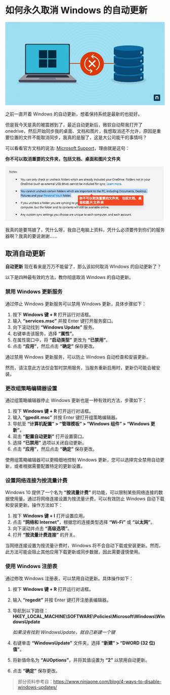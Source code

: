 # 如何永久取消 Windows 的自动更新

![img](./assets/241129-如何永久取消Windows的自动更新/674973678bbd2.jpg)

之前一直开着 Windows 的自动更新，想着保持系统是最新的也挺好。

但是我今天是真的被震撼到了，最近自动更新后，微软自动帮我打开了 onedrive，然后开始同步我的桌面、文档和图片，我想取消还不允许，原因是重要位置的文件不能取消同步，我真的是服了，这是大公司能干的事情吗？

可以看看官方文档的说法: [Microsoft Support](https://support.microsoft.com/en-us/office/choose-which-onedrive-folders-to-sync-to-your-computer-98b8b011-8b94-419b-aa95-a14ff2415e85)，理由就是这句：

**你不可以取消重要的文件夹，包括文档、桌面和图片文件夹**

![image-20241129154429202](./assets/241129-如何永久取消Windows的自动更新/image-20241129154429202.png)

我真的是要骂娘了，凭什么呀，我自己电脑上资料，凭什么必须要传到你们的服务器啊？我真的要说谢谢……

## 取消自动更新

**自动更新** 现在看来是万万不能留了，那么该如何取消 WIndows 的自动更新了？

以下是四种最有效的方法，教你彻底取消 Windows 的自动更新。

### 禁用 Windows 更新服务

通过停止 Windows 更新服务可以禁用 Windows 更新，具体步骤如下：

1. 按下 **Windows 键 + R** 打开运行对话框。
2. 输入 **“services.msc”** 并按 Enter 键打开服务窗口。
3. 向下滚动找到 **“Windows Update”** 服务。
4. 右键单击该服务，选择 **“属性”**。
5. 在属性窗口中，将 **“启动类型”** 更改为 **“已禁用”**。
6. 点击 **“应用”**，然后点击 **“确定”** 保存更改。

通过禁用 Windows 更新服务，可以防止 Windows 自动检查和安装更新。

然而，请注意此方法仅会暂时禁用服务，当服务重新启用时，更新仍可能会被安装。

### 更改组策略编辑器设置

通过组策略编辑器停止 Windows 更新也是一种有效的方法，步骤如下：

1. 按下 **Windows 键 + R** 打开运行对话框。
2. 输入 **“gpedit.msc”** 并按 Enter 键打开组策略编辑器。
3. 导航至 **“计算机配置” > “管理模板” > “Windows 组件” > “Windows 更新”**。
4. 双击 **“配置自动更新”** 打开设置窗口。
5. 选择 **“已禁用”** 选项以关闭自动更新。
6. 点击 **“应用”**，然后点击 **“确定”** 保存更改。

使用组策略编辑器可以更精细地控制 Windows 更新，您可以选择完全禁用自动更新，或者根据需要配置特定的更新设置。

### 设置网络连接为按流量计费

Windows 10 提供了一个名为 **“按流量计费”** 的功能，可以限制某些网络连接的数据使用量。通过将网络连接设置为按流量计费，可以有效防止 Windows 自动下载和安装更新。操作方法如下：

1. 按下 **Windows 键 + I** 打开设置应用。
2. 点击 **“网络和 Internet”**，根据您的连接类型选择 **“Wi-Fi”** 或 **“以太网”**。
3. 向下滚动并点击 **“高级选项”**。
4. 打开 **“按流量计费连接”** 的开关。

当网络连接设置为按流量计费时，Windows 将不会自动下载或安装更新。然而，此方法可能会阻止其他应用下载更新或同步数据，因此需要谨慎使用。

### 使用 Windows 注册表

通过修改 Windows 注册表，可以禁用自动更新。具体操作如下：

1. 按下 **Windows 键 + R** 打开运行对话框。

2. 输入 **“regedit”** 并按 Enter 键打开注册表编辑器。

3. 导航到以下路径：
   **HKEY_LOCAL_MACHINE\SOFTWARE\Policies\Microsoft\Windows\WindowsUpdate**

   _如果没有找到 WindowsUpdate，就自己新建一个键_

4. 右键单击 **“WindowsUpdate”** 文件夹，选择 **“新建” > “DWORD (32 位) 值”**。

5. 将新值命名为 **“AUOptions”**，并将其值设置为 **“2”** 以禁用自动更新。

6. 点击 **“确定”** 保存更改。

> 部分资料参考自：https://www.ninjaone.com/blog/4-ways-to-disable-windows-updates/

